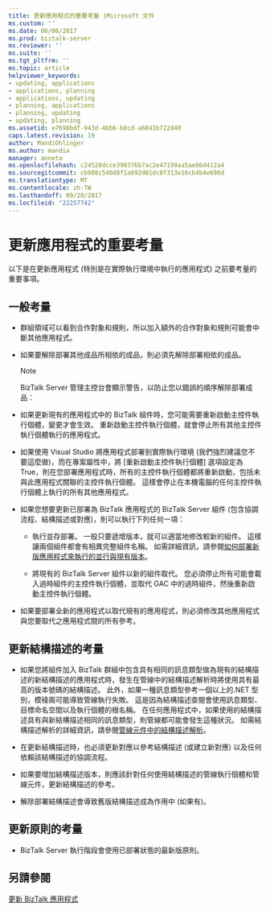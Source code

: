 ```yaml
---
title: 更新應用程式的重要考量 |Microsoft 文件
ms.custom: ''
ms.date: 06/08/2017
ms.prod: biztalk-server
ms.reviewer: ''
ms.suite: ''
ms.tgt_pltfrm: ''
ms.topic: article
helpviewer_keywords:
- updating, applications
- applications, planning
- applications, updating
- planning, applications
- planning, updating
- updating, planning
ms.assetid: e7690bdf-943d-4bb6-b8cd-a6841b722d40
caps.latest.revision: 19
author: MandiOhlinger
ms.author: mandia
manager: anneta
ms.openlocfilehash: c24528dcce390376b7ac2e47199aa5ae06d412a4
ms.sourcegitcommit: cb908c540d8f1a692d01dc8f313e16cb4b4e696d
ms.translationtype: MT
ms.contentlocale: zh-TW
ms.lasthandoff: 09/20/2017
ms.locfileid: "22257742"
---
```

# <a name="important-considerations-for-updating-applications"></a>更新應用程式的重要考量
以下是在更新應用程式 (特別是在實際執行環境中執行的應用程式) 之前要考量的重要事項。  
  
## <a name="general-considerations"></a>一般考量  
  
-   群組領域可以看到合作對象和規則，所以加入額外的合作對象和規則可能會中斷其他應用程式。  
  
-   如果要解除部署其他成品所相依的成品，則必須先解除部署相依的成品。  
  
    > [!NOTE]
    >  BizTalk Server 管理主控台會顯示警告，以防止您以錯誤的順序解除部署成品：  
  
-   如果更新現有的應用程式中的 BizTalk 組件時，您可能需要重新啟動主控件執行個體，變更才會生效。 重新啟動主控件執行個體，就會停止所有其他主控件執行個體執行的應用程式。  
  
-   如果使用 Visual Studio 將應用程式部署到實際執行環境 (我們強烈建議您不要這麼做)，而在專案屬性中，將 [重新啟動主控件執行個體] 選項設定為 True，則在您部署應用程式時，所有的主控件執行個體都將重新啟動，包括未與此應用程式關聯的主控件執行個體。 這樣會停止在本機電腦的任何主控件執行個體上執行的所有其他應用程式。  
  
-   如果您想要更新已部署為 BizTalk 應用程式的 BizTalk Server 組件 (包含協調流程、結構描述或對應)，則可以執行下列任何一項：  
  
    -   執行並存部署。 一般只要遞增版本，就可以適當地修改較新的組件。 這樣讓兩個組件都會有相異完整組件名稱。 如需詳細資訊，請參閱[如何部署新版應用程式來執行的並行與現有版本](../core/deploy-new-application-version-to-run-side-by-side-with-existing-version.md)。  
  
    -   將現有的 BizTalk Server 組件以新的組件取代。 您必須停止所有可能會載入過時組件的主控件執行個體，並取代 GAC 中的過時組件，然後重新啟動主控件執行個體。  
  
-   如果要部署全新的應用程式以取代現有的應用程式，則必須修改其他應用程式與您要取代之應用程式間的所有參考。  
  
## <a name="considerations-for-updating-schemas"></a>更新結構描述的考量  
  
-   如果您將組件加入 BizTalk 群組中包含具有相同的訊息類型做為現有的結構描述的新結構描述的應用程式時，發生在管線中的結構描述解析時將使用具有最高的版本號碼的結構描述。 此外，如果一種訊息類型參考一個以上的.NET 型別，模稜兩可能導致管線執行失敗。 這是因為結構描述查閱會使用訊息類型、目標命名空間以及執行個體的根名稱。 在任何應用程式中，如果使用的結構描述具有與新結構描述相同的訊息類型，則管線都可能會發生這種狀況。 如需結構描述解析的詳細資訊，請參閱[管線元件中的結構描述解析](../core/schema-resolution-in-pipeline-components.md)。  
  
-   在更新結構描述時，也必須更新對應以參考結構描述 (或建立新對應) 以及任何依賴該結構描述的協調流程。  
  
-   如果要增加結構描述版本，則應該針對任何使用結構描述的管線執行個體和管線元件，更新結構描述的參考。  
  
-   解除部署結構描述會導致舊版結構描述成為作用中 (如果有)。  
  
## <a name="considerations-for-updating-policies"></a>更新原則的考量  
  
-   BizTalk Server 執行階段會使用已部署狀態的最新版原則。  
  
## <a name="see-also"></a>另請參閱  
 [更新 BizTalk 應用程式](../core/updating-biztalk-applications.md)
